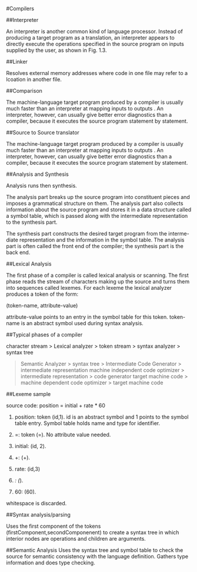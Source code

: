 #Compilers

##Interpreter

An interpreter is another common kind of language processor. Instead of producing a target program as a translation, an interpreter appears to directly execute the operations specified in the source program on inputs supplied by the user, as shown in Fig. 1.3.

##Linker

Resolves external memory addresses where code in one file may refer to a lcoation in another file.

##Comparison

The machine-language target program produced by a compiler is usually much faster than an interpreter at mapping inputs to outputs . An interpreter, however, can usually give better error diagnostics than a compiler, because it executes the source program statement by statement.

##Source to Source translator

The machine-language target program produced by a compiler is usually much faster than an interpreter at mapping inputs to outputs . An interpreter, however, can usually give better error diagnostics than a compiler, because it executes the source program statement by statement.


##Analysis and Synthesis

Analysis runs then synthesis.

The analysis part breaks up the source program into constituent pieces and imposes a grammatical structure on them.  The analysis part also collects information about the source program and stores it in a data structure called a symbol table, which is passed along with the intermediate representation to the synthesis part.


The synthesis part constructs the desired target program from the interme- diate representation and the information in the symbol table.  The analysis part is often called the front end of the compiler; the synthesis part is the back end.


##Lexical Analysis

The first phase of a compiler is called lexical analysis or scanning.  The first phase reads the stream of characters making up the source and turns them into sequences called lexemes.  For each lexeme the lexical analyzer produces a token of the form:

(token-name, attribute-value)

attribute-value points to an entry in the symbol table for this token.  token-name is an abstract symbol used during syntax analysis.


##Typical phases of a compiler

character stream > Lexical analyzer > token stream > syntax analyzer > syntax tree
> Semantic Analyzer > syntax tree > Intermediate Code Generator > intermediate representation
> machine independent code optimizer > intermediate representation > code generator
> target machine code > machine dependent code optimizer > target machine code

##Lexeme sample

source code:  position = initial + rate * 60


1. position: token (id,1).  id is an abstract symbol and 1 points to the symbol table entry.  Symbol table holds name and type for identifier.

2. =: token (=).  No attribute value needed.  

3.  initial: (id, 2).
4. +: (+).
5. rate: (id,3)
6. *: (*).
7. 60: (60).

whitespace is discarded.

##Syntax analysis/parsing

Uses the first component of the tokens (firstComponent,secondComponenent) to create a syntax tree in which interior nodes are operations and children are arguments.  

##Semantic Analysis
Uses the syntax tree and symbol table to check the source for semantic consistency with the language definition.  Gathers type information and does type checking. 
